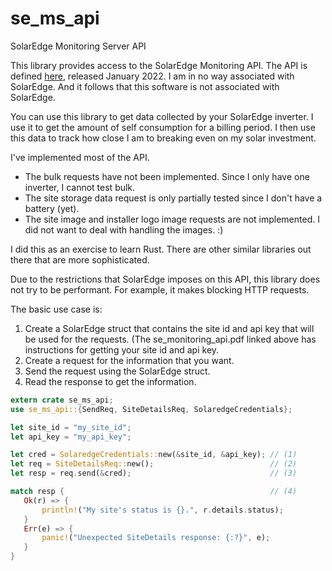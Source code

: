 # se_ms_api
 SolarEdge Monitoring Server API

This library provides access to the SolarEdge Monitoring API. The API is defined [here](https://www.solaredge.com/sites/default/files/se_monitoring_api.pdf), released January 2022. I am in no way associated with SolarEdge. And it follows that this software is not associated with SolarEdge.

You can use this library to get data collected by your SolarEdge inverter. I use it to get the amount of self consumption for a billing period. I then use this data to track how close I am to breaking even on my solar investment.

I've implemented most of the API.
* The bulk requests have not been implemented. Since I only have one inverter, I cannot test bulk.
* The site storage data request is only partially tested since I don't have a battery (yet).
* The site image and installer logo image requests are not implemented. I did not want to deal with handling the images. :)

I did this as an exercise to learn Rust.  There are other similar libraries out there that are more sophisticated. 

Due to the restrictions that SolarEdge imposes on this API, this library does not try to be performant. For example, it makes blocking HTTP requests.

The basic use case is:

1. Create a SolarEdge struct that contains the site id and api key that will be used for the requests. (The se_monitoring_api.pdf linked above has instructions for getting your site id and api key.
2. Create a request for the information that you want.
3. Send the request using the SolarEdge struct.
4. Read the response to get the information.

```rust
extern crate se_ms_api;
use se_ms_api::{SendReq, SiteDetailsReq, SolaredgeCredentials};

let site_id = "my_site_id";
let api_key = "my_api_key";

let cred = SolaredgeCredentials::new(&site_id, &api_key); // (1)
let req = SiteDetailsReq::new();                          // (2)
let resp = req.send(&cred);                               // (3)

match resp {                                              // (4)
   Ok(r) => {
       println!("My site's status is {}.", r.details.status);
   }
   Err(e) => {
       panic!("Unexpected SiteDetails response: {:?}", e);
   }
}
```
